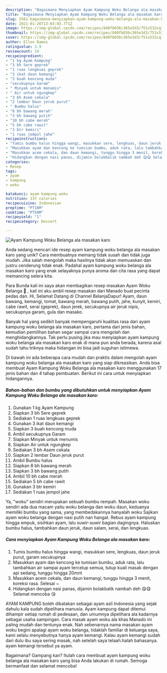 ```yaml
---
description: "Bagaimana Menyiapkan Ayam Kampung Woku Belanga ala masakan karo Anti Gagal"
title: "Bagaimana Menyiapkan Ayam Kampung Woku Belanga ala masakan karo Anti Gagal"
slug: 2561-bagaimana-menyiapkan-ayam-kampung-woku-belanga-ala-masakan-karo-anti-gagal
date: 2021-01-26T13:03:03.771Z
image: https://img-global.cpcdn.com/recipes/840fb036c365e3d3/751x532cq70/ayam-kampung-woku-belanga-ala-masakan-karo-foto-resep-utama.jpg
thumbnail: https://img-global.cpcdn.com/recipes/840fb036c365e3d3/751x532cq70/ayam-kampung-woku-belanga-ala-masakan-karo-foto-resep-utama.jpg
cover: https://img-global.cpcdn.com/recipes/840fb036c365e3d3/751x532cq70/ayam-kampung-woku-belanga-ala-masakan-karo-foto-resep-utama.jpg
author: Ellen Ramos
ratingvalue: 3.9
reviewcount: 14
recipeingredient:
- "1 kg Ayam Kampung"
- "3 bh Sere geprek"
- "1 ruas lengkuas geprek"
- "3 ikat daun kemangi"
- "3 buah kencong muda"
- "secukupnya Garam"
- " Minyak untuk menumis"
- " Air untuk ngungkep"
- "3 bh Asem cekala"
- "2 lembar Daun jeruk purut"
- " Bumbu halus"
- "8 bh bawang merah"
- "3 bh bawang putih"
- "10 bh cabe merah"
- "5 bh cabe rawit"
- "3 btr kemiri"
- "1 ruas jempol jahe"
recipeinstructions:
- "Tumis bumbu halus hingga wangi, masukkan sere, lengkuas, daun jeruk purut, garam secukupnya"
- "Masukkan ayam dan kencong ke tumisan bumbu, aduk rata, lalu tambahkan air sampai ayam tercelup semua, tutup kuali masak dengan api sedang, tunggu hingga 20mnt"
- "Masukkan acem cekala, dan daun kemangi, tunggu hingga 3 menit, koreksi rasa. Selesai ~"
- "Hidangkan dengan nasi panas, dijamin bolakbalik nambah deh 😋😋 Selamat mencoba 😘"
categories:
- Resep
tags:
- ayam
- kampung
- woku

katakunci: ayam kampung woku 
nutrition: 137 calories
recipecuisine: Indonesian
preptime: "PT16M"
cooktime: "PT59M"
recipeyield: "1"
recipecategory: Dessert

---
```



![Ayam Kampung Woku Belanga ala masakan karo](https://img-global.cpcdn.com/recipes/840fb036c365e3d3/751x532cq70/ayam-kampung-woku-belanga-ala-masakan-karo-foto-resep-utama.jpg)

Anda sedang mencari ide resep ayam kampung woku belanga ala masakan karo yang unik? Cara membuatnya memang tidak susah dan tidak juga mudah. Jika salah mengolah maka hasilnya tidak akan memuaskan dan justru cenderung tidak enak. Padahal ayam kampung woku belanga ala masakan karo yang enak selayaknya punya aroma dan cita rasa yang dapat memancing selera kita.

Para Bunda kali ini saya akan membagikan resep masakan Ayam Woku Belanga 🤤 , kali ini aku ambil resep masakan dari Manado buat pecinta pedas dan. Hi, Selamat Datang di Channel BelanjaDapur! Ayam, daun bawang, kemangi, tomat, bawang merah, bawang putih, jahe, kunyit, kemiri, cabe rawit, serai (geprek), daun jerek, secukupnya air jeruk nipis, secukupnya garam, gula dan masako.

Banyak hal yang sedikit banyak mempengaruhi kualitas rasa dari ayam kampung woku belanga ala masakan karo, pertama dari jenis bahan, kemudian pemilihan bahan segar sampai cara mengolah dan menghidangkannya. Tak perlu pusing jika mau menyiapkan ayam kampung woku belanga ala masakan karo enak di mana pun anda berada, karena asal sudah tahu triknya maka hidangan ini bisa jadi suguhan istimewa.


Di bawah ini ada beberapa cara mudah dan praktis dalam mengolah ayam kampung woku belanga ala masakan karo yang siap dikreasikan. Anda bisa membuat Ayam Kampung Woku Belanga ala masakan karo menggunakan 17 jenis bahan dan 4 tahap pembuatan. Berikut ini cara untuk menyiapkan hidangannya.

<!--inarticleads1-->

##### Bahan-bahan dan bumbu yang dibutuhkan untuk menyiapkan Ayam Kampung Woku Belanga ala masakan karo:

1. Gunakan 1 kg Ayam Kampung
1. Siapkan 3 bh Sere geprek
1. Sediakan 1 ruas lengkuas geprek
1. Gunakan 3 ikat daun kemangi
1. Siapkan 3 buah kencong muda
1. Ambil secukupnya Garam
1. Siapkan  Minyak untuk menumis
1. Siapkan  Air untuk ngungkep
1. Sediakan 3 bh Asem cekala
1. Siapkan 2 lembar Daun jeruk purut
1. Ambil  Bumbu halus
1. Siapkan 8 bh bawang merah
1. Siapkan 3 bh bawang putih
1. Ambil 10 bh cabe merah
1. Sediakan 5 bh cabe rawit
1. Gunakan 3 btr kemiri
1. Sediakan 1 ruas jempol jahe


Ya, &#34;woku&#34; sendiri merupakan sebuah bumbu rempah. Masakan woku sendiri ada dua macam yaitu woku belanga dan woku daun, keduanya memiliki bumbu yang sama, yang membedakannya hanyalah woku Sajikan ayam woku belanga dengan nasi putih nan hangat. Rebus ayam kampung hingga empuk, sisihkan ayam, lalu suwir-suwir bagian dagingnya. Haluskan bumbu halus, tambahkan daun jeruk, daun salam, serai, dan lengkuas. 

<!--inarticleads2-->

##### Cara menyiapkan Ayam Kampung Woku Belanga ala masakan karo:

1. Tumis bumbu halus hingga wangi, masukkan sere, lengkuas, daun jeruk purut, garam secukupnya
1. Masukkan ayam dan kencong ke tumisan bumbu, aduk rata, lalu tambahkan air sampai ayam tercelup semua, tutup kuali masak dengan api sedang, tunggu hingga 20mnt
1. Masukkan acem cekala, dan daun kemangi, tunggu hingga 3 menit, koreksi rasa. Selesai ~
1. Hidangkan dengan nasi panas, dijamin bolakbalik nambah deh 😋😋 Selamat mencoba 😘


AYAM KAMPUNG boleh dikatakan sebagai ayam asli Indonesia yang sejak dahulu kala sudah dipelihara manusia. Ayam kampung dapat ditemui dihampir setiap rumah di pedesaan, dan umumnya dipelihara ala kadarnya sebagai usaha sampingan. Cara masak ayam woku ala khas Manado ini paling mudah dan tentunya enak. Nah sebenarnya nama masakan ayam woku begini apalagi ayam woku belanga, tidaklah familiar di keluarga saya, kami selalu menyebutnya hanya ayam kemangi. Kalau ayam kemangi sudah dari dulu ibu saya sering masak, nah setelah saya telaah.halah bahasanya. ayam kemangi tersebut ya ayam. 

Bagaimana? Gampang kan? Itulah cara membuat ayam kampung woku belanga ala masakan karo yang bisa Anda lakukan di rumah. Semoga bermanfaat dan selamat mencoba!
